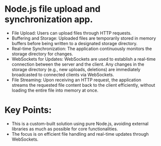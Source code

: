 # Node.js file upload and synchronization app.

- File Upload: Users can upload files through HTTP requests.
- Buffering and Storage: Uploaded files are temporarily stored in memory buffers before being written to a designated storage directory.
- Real-time Synchronization: The application continuously monitors the storage directory for changes.
- WebSockets for Updates: WebSockets are used to establish a real-time connection between the server and the client. Any changes in the storage directory (e.g., new uploads, deletions) are immediately broadcasted to connected clients via WebSockets.
- File Streaming: Upon receiving an HTTP request, the application streams the requested file content back to the client efficiently, without loading the entire file into memory at once.

# Key Points:

- This is a custom-built solution using pure Node.js, avoiding external libraries as much as possible for core functionalities.
- The focus is on efficient file handling and real-time updates through WebSockets.